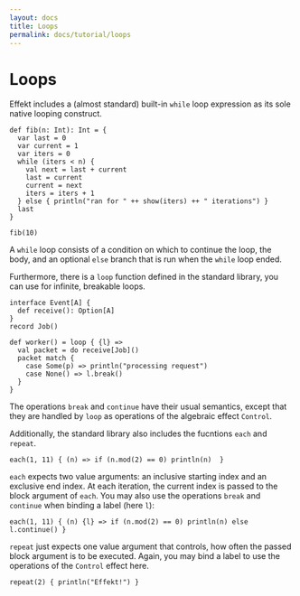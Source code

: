 ```yaml
---
layout: docs
title: Loops
permalink: docs/tutorial/loops
---
```


# Loops

Effekt includes a (almost standard) built-in `while` loop expression as its sole native looping construct.

```
def fib(n: Int): Int = {
  var last = 0
  var current = 1
  var iters = 0
  while (iters < n) {
    val next = last + current
    last = current
    current = next
    iters = iters + 1
  } else { println("ran for " ++ show(iters) ++ " iterations") }
  last
}
```

```effekt:repl
fib(10)
```

A `while` loop consists of a condition on which to continue the loop, the body, and an optional `else` branch that is run when the
`while` loop ended.

Furthermore, there is a `loop` function defined in the standard library, you can use for infinite, breakable loops.

```effekt:hide
interface Event[A] {
  def receive(): Option[A]
}
record Job()
```

```
def worker() = loop { {l} =>
  val packet = do receive[Job]()
  packet match {
    case Some(p) => println("processing request")
    case None() => l.break()
  }
}
```

The operations `break` and `continue` have their usual semantics, except that they are handled by `loop` as operations of the algebraic effect `Control`.

Additionally, the standard library also includes the fucntions `each` and `repeat`.

```effekt:repl
each(1, 11) { (n) => if (n.mod(2) == 0) println(n)  }
```

`each` expects two value arguments: an inclusive starting index and an exclusive end index. At each iteration, the current index is passed to the block argument of `each`.
You may also use the operations `break` and `continue` when binding a label (here `l`):

```effekt:repl
each(1, 11) { (n) {l} => if (n.mod(2) == 0) println(n) else l.continue() }
```
`repeat` just expects one value argument that controls, how often the passed block argument is to be executed. Again, you may bind a label to use the operations of the `Control` effect here.

```effekt:repl
repeat(2) { println("Effekt!") }
```
